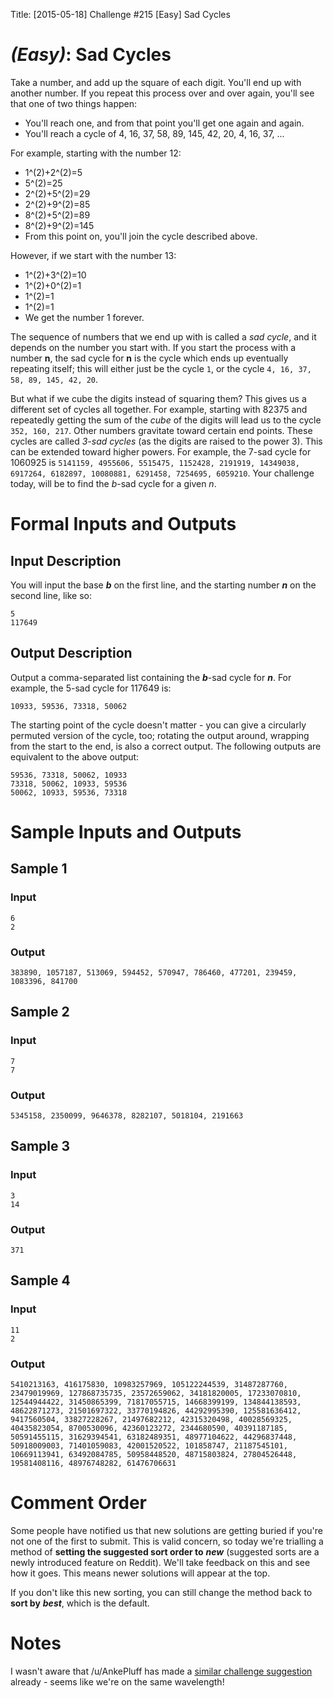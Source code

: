 Title: [2015-05-18] Challenge #215 [Easy] Sad Cycles

# [](#EasyIcon) _(Easy)_: Sad Cycles

Take a number, and add up the square of each digit. You'll end up with another number. If you repeat this process over and over again, you'll see that one of two things happen:

* You'll reach one, and from that point you'll get one again and again.
* You'll reach a cycle of 4, 16, 37, 58, 89, 145, 42, 20, 4, 16, 37, ...

For example, starting with the number 12:

* 1^(2)+2^(2)=5
* 5^(2)=25
* 2^(2)+5^(2)=29
* 2^(2)+9^(2)=85
* 8^(2)+5^(2)=89
* 8^(2)+9^(2)=145
* From this point on, you'll join the cycle described above.

However, if we start with the number 13:

* 1^(2)+3^(2)=10
* 1^(2)+0^(2)=1
* 1^(2)=1
* 1^(2)=1
* We get the number 1 forever.

The sequence of numbers that we end up with is called a *sad cycle*, and it depends on the number you start with. If you start the process with a number **n**, the sad cycle for **n** is the cycle which ends up eventually repeating itself; this will either just be the cycle `1`, or the cycle `4, 16, 37, 58, 89, 145, 42, 20`.

But what if we cube the digits instead of squaring them? This gives us a different set of cycles all together. For example, starting with 82375 and repeatedly getting the sum of the *cube* of the digits will lead us to the cycle `352, 160, 217`. Other numbers gravitate toward certain end points. These cycles are called *3-sad cycles* (as the digits are raised to the power 3). This can be extended toward higher powers. For example, the 7-sad cycle for 1060925 is `5141159, 4955606, 5515475, 1152428, 2191919, 14349038, 6917264, 6182897, 10080881, 6291458, 7254695, 6059210`. Your challenge today,  will be to find the *b*-sad cycle for a given *n*.

# Formal Inputs and Outputs

## Input Description

You will input the base ***b*** on the first line, and the starting number ***n*** on the second line, like so:

    5
    117649

## Output Description

Output a comma-separated list containing the ***b***-sad cycle for ***n***. For example, the 5-sad cycle for 117649 is:

    10933, 59536, 73318, 50062

The starting point of the cycle doesn't matter - you can give a circularly permuted version of the cycle, too; rotating the output around, wrapping from the start to the end, is also a correct output. The following outputs are equivalent to the above output:

    59536, 73318, 50062, 10933
    73318, 50062, 10933, 59536
    50062, 10933, 59536, 73318

# Sample Inputs and Outputs

## Sample 1

### Input

    6
    2

### Output

    383890, 1057187, 513069, 594452, 570947, 786460, 477201, 239459, 1083396, 841700

## Sample 2

### Input

    7
    7

### Output

    5345158, 2350099, 9646378, 8282107, 5018104, 2191663

## Sample 3

### Input

    3
    14

### Output

    371

## Sample 4

### Input

    11
    2

### Output

    5410213163, 416175830, 10983257969, 105122244539, 31487287760, 23479019969, 127868735735, 23572659062, 34181820005, 17233070810, 12544944422, 31450865399, 71817055715, 14668399199, 134844138593, 48622871273, 21501697322, 33770194826, 44292995390, 125581636412, 9417560504, 33827228267, 21497682212, 42315320498, 40028569325, 40435823054, 8700530096, 42360123272, 2344680590, 40391187185, 50591455115, 31629394541, 63182489351, 48977104622, 44296837448, 50918009003, 71401059083, 42001520522, 101858747, 21187545101, 10669113941, 63492084785, 50958448520, 48715803824, 27804526448, 19581408116, 48976748282, 61476706631

# Comment Order

Some people have notified us that new solutions are getting buried if you're not one of the first to submit. This is valid concern, so today we're trialling a method of **setting the suggested sort order to** ***new*** (suggested sorts are a newly introduced feature on Reddit). We'll take feedback on this and see how it goes. This means newer solutions will appear at the top.

If you don't like this new sorting, you can still change the method back to **sort by** ***best***, which is the default.

# Notes

I wasn't aware that /u/AnkePluff has made a [similar challenge suggestion](http://www.reddit.com/r/dailyprogrammer_ideas/comments/2ydta5/easy_happy_numbers/) already - seems like we're on the same wavelength!
